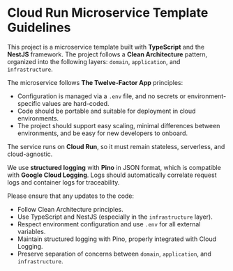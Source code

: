 # Cloud Run Microservice Template Guidelines

This project is a microservice template built with **TypeScript** and the **NestJS** framework. The project follows a **Clean Architecture** pattern, organized into the following layers: `domain`, `application`, and `infrastructure`.

The microservice follows **The Twelve-Factor App** principles:

- Configuration is managed via a `.env` file, and no secrets or environment-specific values are hard-coded.
- Code should be portable and suitable for deployment in cloud environments.
- The project should support easy scaling, minimal differences between environments, and be easy for new developers to onboard.

The service runs on **Cloud Run**, so it must remain stateless, serverless, and cloud-agnostic.

We use **structured logging** with **Pino** in JSON format, which is compatible with **Google Cloud Logging**. Logs should automatically correlate request logs and container logs for traceability.

Please ensure that any updates to the code:

- Follow Clean Architecture principles.
- Use TypeScript and NestJS (especially in the `infrastructure` layer).
- Respect environment configuration and use `.env` for all external variables.
- Maintain structured logging with Pino, properly integrated with Cloud Logging.
- Preserve separation of concerns between `domain`, `application`, and `infrastructure`.
